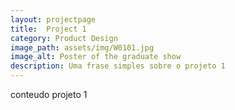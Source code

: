 ```yaml
---
layout: projectpage
title:  Project 1
category: Product Design
image_path: assets/img/W0101.jpg
image_alt: Poster of the graduate show
description: Uma frase simples sobre o projeto 1
---
```


conteudo projeto 1